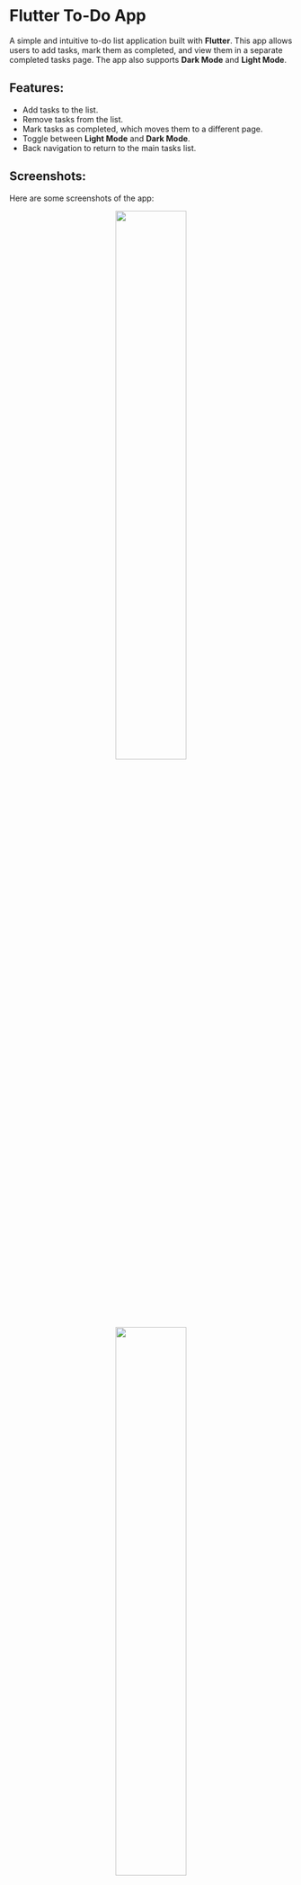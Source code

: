 # Flutter To-Do App

A simple and intuitive to-do list application built with **Flutter**. This app allows users to add tasks, mark them as completed, and view them in a separate completed tasks page. The app also supports **Dark Mode** and **Light Mode**.

## Features:
- Add tasks to the list.
- Remove tasks from the list.
- Mark tasks as completed, which moves them to a different page.
- Toggle between **Light Mode** and **Dark Mode**.
- Back navigation to return to the main tasks list.

## Screenshots:

Here are some screenshots of the app:

<div align ="center">
  <img src="https://github.com/user-attachments/assets/048644a5-6f96-472e-a411-b0ebf0cb32ab" width="50%"/>
</div>
<br><br>
<div align ="center">
  <img src="https://github.com/user-attachments/assets/0fa600c6-e96d-4784-b601-e0f9ff9d5026" width="50%"/>
</div>
<br><br>
<div align ="center">
  <img src="https://github.com/user-attachments/assets/7f370b81-9cb3-42e4-961e-e1aa0e3faa6d" width="50%"/>
</div>
<br><br>
<div align ="center">
  <img src="https://github.com/user-attachments/assets/7a38b21a-13ab-4360-8706-4ecccd7c7d28" width="50%"/>
</div>
<br><br>

## Installation:

To run this project locally, you need to have **Flutter** installed on your system.

### 1. Clone the repository:

git clone "https://github.com/ErosxJack/To_do_app.git"
